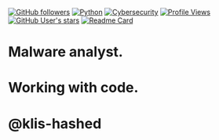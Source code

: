 

[![GitHub followers](https://img.shields.io/github/followers/Klis-hashed?label=Follow&style=social)](https://github.com/Klis-hashed)
[![Python](https://img.shields.io/badge/-Python-3776AB?style=flat&logo=python&logoColor=white)](https://www.python.org/)
[![Cybersecurity](https://img.shields.io/badge/-Cybersecurity-black?style=flat&logo=hackthebox&logoColor=green)](https://www.hackthebox.com/)
[![Profile Views](https://komarev.com/ghpvc/?username=Klis-hashed&style=flat&color=blue)](https://github.com/Klis-hashed)
[![GitHub User's stars](https://img.shields.io/github/stars/Klis-hashed?affiliations=OWNER%2CCOLLABORATOR&style=flat&color=yellow)](https://github.com/Klis-hashed?tab=repositories)
[![Readme Card](https://img.shields.io/badge/-Check%20my%20repos-24292e?style=flat&logo=github&logoColor=white)](https://github.com/Klis-hashed?tab=repositories)

# Malware analyst.
# Working with code.
# @klis-hashed
